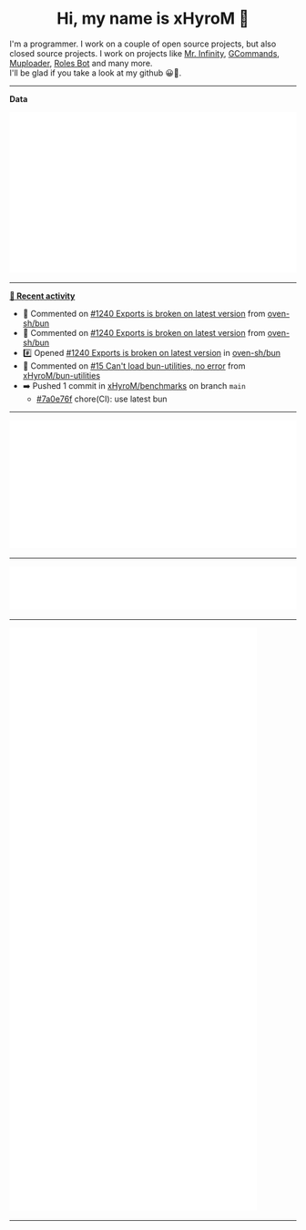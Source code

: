 <p align="center">
    <!-- <img src="https://avatars.githubusercontent.com/u/56601352" width="192" alt="hyro's pfp" /> -->
    <h1 align="center">Hi, my name is xHyroM 👋</h1>
</p>

I'm a programmer. I work on a couple of open source projects, but also closed source projects. I work on projects like [Mr. Infinity](https://discord.com/oauth2/authorize?client_id=720321585625694239&scope=bot%20applications.commands&permissions=8&redirect_uri=https://blobs.gq/imanager&prompt=consent&response_type=code), [GCommands](https://github.com/Garlic-Team/GCommands), [Muploader](https://github.com/xHyroM/Muploader), [Roles Bot](https://github.com/xHyroM/roles-bot) and many more.  
I'll be glad if you take a look at my github 😀👀.

___
**Data**

<img src="https://github.com/xHyroM/xHyroM/blob/master/.cache/base.svg">

___

**[📰 Recent activity](https://github.com/xHyroM)**
* 💬 Commented on [#1240 Exports is broken on latest version](https://github.com/oven-sh/bun/issues/1240) from [oven-sh/bun](https://github.com/oven-sh/bun)
* 💬 Commented on [#1240 Exports is broken on latest version](https://github.com/oven-sh/bun/issues/1240) from [oven-sh/bun](https://github.com/oven-sh/bun)
* #️⃣ Opened [#1240 Exports is broken on latest version](https://github.com/oven-sh/bun/issues/1240) in [oven-sh/bun](https://github.com/oven-sh/bun)
* 💬 Commented on [#15 Can&#39;t load bun-utilities, no error](https://github.com/xHyroM/bun-utilities/issues/15) from [xHyroM/bun-utilities](https://github.com/xHyroM/bun-utilities)
* ➡️ Pushed 1 commit in [xHyroM/benchmarks](https://github.com/xHyroM/benchmarks) on branch `main`
  * [#7a0e76f](https://github.com/xHyroM/benchmarks/commit/7a0e76f) chore(CI): use latest bun


___

<img src="https://github.com/xHyroM/xHyroM/blob/master/.cache/isocalendar.svg">

___

<img src="https://github.com/xHyroM/xHyroM/blob/master/.cache/languages.svg">

___

<img src="https://github.com/xHyroM/xHyroM/blob/master/.cache/achievements.svg">

___
